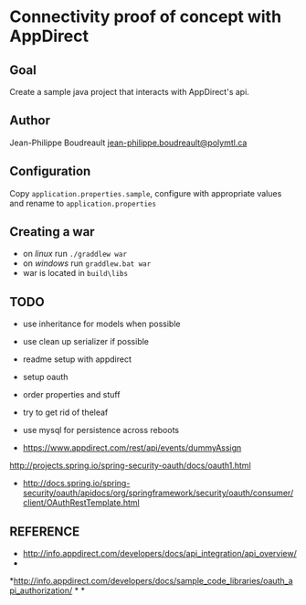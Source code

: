 # Connectivity proof of concept with AppDirect
## Goal
Create a sample java project that interacts with AppDirect's api.

## Author
Jean-Philippe Boudreault
jean-philippe.boudreault@polymtl.ca

## Configuration
Copy `application.properties.sample`, configure with appropriate values and rename to `application.properties`

## Creating a war
* on *linux* run `./graddlew war`
* on *windows* run `graddlew.bat war`
* war is located in `build\libs`

## TODO
* use inheritance for models when possible
* use clean up serializer if possible
* readme setup with appdirect
* setup oauth
* order properties and stuff
* try to get rid of theleaf
* use mysql for persistence across reboots

* https://www.appdirect.com/rest/api/events/dummyAssign

http://projects.spring.io/spring-security-oauth/docs/oauth1.html
* http://docs.spring.io/spring-security/oauth/apidocs/org/springframework/security/oauth/consumer/client/OAuthRestTemplate.html

## REFERENCE
* http://info.appdirect.com/developers/docs/api_integration/api_overview/
*
*http://info.appdirect.com/developers/docs/sample_code_libraries/oauth_api_authorization/
*
*